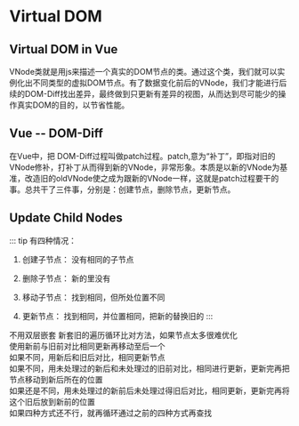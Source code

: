 # Virtual DOM

## Virtual DOM in Vue

VNode类就是用js来描述一个真实的DOM节点的类。通过这个类，我们就可以实例化出不同类型的虚拟DOM节点。有了数据变化前后的VNode，我们才能进行后续的DOM-Diff找出差异，最终做到只更新有差异的视图，从而达到尽可能少的操作真实DOM的目的，以节省性能。  

## Vue -- DOM-Diff

在Vue中，把 DOM-Diff过程叫做patch过程。patch,意为“补丁”，即指对旧的VNode修补，打补丁从而得到新的VNode，非常形象。本质是以新的VNode为基准，改造旧的oldVNode使之成为跟新的VNode一样，这就是patch过程要干的事。总共干了三件事，分别是：创建节点，删除节点，更新节点。

## Update Child Nodes

::: tip 有四种情况：

1. 创建子节点： 没有相同的子节点

2. 删除子节点： 新的里没有

3. 移动子节点： 找到相同，但所处位置不同

4. 更新节点： 找到相同，并位置相同，把新的替换旧的
:::

不用双层嵌套 新套旧的遍历循环比对方法，如果节点太多很难优化  
使用新前与旧前对比相同更新再移动至后一个  
如果不同，用新后和旧后对比，相同更新节点  
如果不同，用未处理过的新后和未处理过的旧前对比，相同进行更新，更新完再把节点移动到新后所在的位置  
如果还是不同，用未处理过的新前后未处理过得旧后对比，相同更新，更新完再将这个旧后放到新前的位置  
如果四种方式还不行，就再循环通过之前的四种方式再查找  
